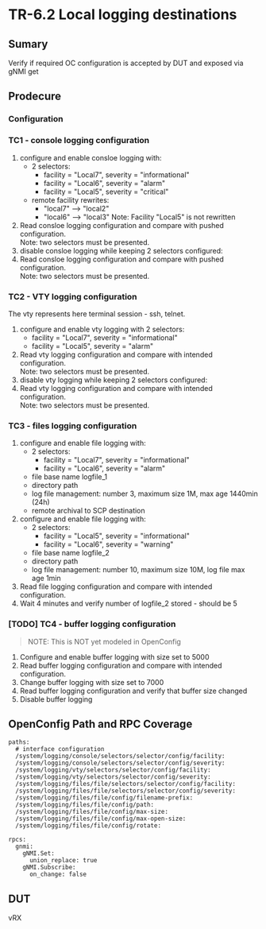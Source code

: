 # TR-6.2 Local logging destinations

## Sumary
Verify if required OC configuration is accepted by DUT and exposed via gNMI get

## Prodecure

### Configuration

### TC1 - console logging configuration

1. configure and enable consloe logging with:
    - 2 selectors:
      - facility = "Local7", severity = "informational"
      - facility = "Local6", severity = "alarm"
      - facility = "Local5", severity = "critical"
    - remote facility rewrites:
      - "local7" --> "local2"
      - "local6" --> "local3"
  Note: Facility "Local5" is not rewritten
2. Read consloe logging configuration and compare with pushed configuration.\
   Note: two selectors must be presented.
3. disable consloe logging while keeping 2 selectors configured:
4. Read consloe logging configuration and compare with pushed configuration.\
   Note: two selectors must be presented.

### TC2 - VTY logging configuration
The vty represents here terminal session - ssh, telnet.

1. configure and enable vty logging with 2 selectors:
    - facility = "Local7", severity = "informational"
    - facility = "Local5", severity = "alarm"
2. Read vty logging configuration and compare with intended configuration.\
   Note: two selectors must be presented.
3. disable vty logging while keeping 2 selectors configured:
4. Read vty logging configuration and compare with intended configuration.\
   Note: two selectors must be presented.

### TC3 - files logging configuration
1. configure and enable file logging with:
    - 2 selectors:
      - facility = "Local7", severity = "informational"
      - facility = "Local6", severity = "alarm"
    - file base name logfile_1
    - directory path
    - log file management: number 3, maximum size 1M, max age 1440min (24h)
    - remote archival to SCP destination
2. configure and enable file logging with:
    - 2 selectors:
      - facility = "Local5", severity = "informational"
      - facility = "Local6", severity = "warning"
    - file base name logfile_2
    - directory path
    - log file management: number 10, maximum size 10M, log file max age 1min
3. Read file logging configuration and compare with intended configuration.
4. Wait 4 minutes and verify number of logfile_2 stored - should be 5

### [TODO] TC4 - buffer logging configuration
> NOTE: This is NOT yet modeled in OpenConfig
1. Configure and enable buffer logging with size set to 5000
2. Read buffer logging configuration and compare with intended configuration.
3. Change buffer logging with size set to 7000
4. Read buffer logging configuration and verify that buffer size changed
5. Disable buffer logging

## OpenConfig Path and RPC Coverage

```
paths:
  # interface configuration
  /system/logging/console/selectors/selector/config/facility:
  /system/logging/console/selectors/selector/config/severity:
  /system/logging/vty/selectors/selector/config/facility:
  /system/logging/vty/selectors/selector/config/severity:
  /system/logging/files/file/selectors/selector/config/facility:
  /system/logging/files/file/selectors/selector/config/severity:
  /system/logging/files/file/config/filename-prefix:
  /system/logging/files/file/config/path:
  /system/logging/files/file/config/max-size:
  /system/logging/files/file/config/max-open-size:
  /system/logging/files/file/config/rotate:

rpcs:
  gnmi:
    gNMI.Set:
      union_replace: true
    gNMI.Subscribe:
      on_change: false
```
## DUT
vRX
